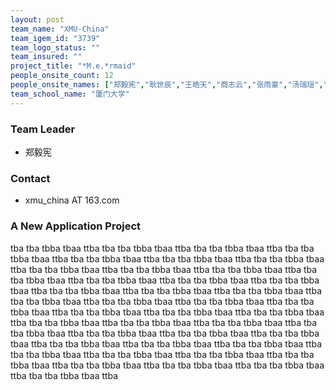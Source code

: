 ```yaml
---
layout: post
team_name: "XMU-China"
team_igem_id: "3739"
team_logo_status: ""
team_insured: ""
project_title: "*M.e.*rmaid"
people_onsite_count: 12
people_onsite_names: ["郑毅宪","耿世辰","王皓天","商志云","张雨豪","汤瑞瑶","杨文楷","陈紫岚","张子钰","刘博宇","曹湘蕾","郭妙婷"]
team_school_name: "厦门大学"
---
```



### Team Leader
* 郑毅宪

### Contact
* xmu_china AT 163.com

### A New Application Project

tba tba tbba tbaa ttba tba tba tbba tbaa ttba tba tba tbba tbaa ttba tba tba tbba tbaa ttba tba tba tbba tbaa ttba tba tba tbba tbaa ttba tba tba tbba tbaa ttba tba tba tbba tbaa ttba tba tba tbba tbaa ttba tba tba tbba tbaa ttba tba tba tbba tbaa ttba tba tba tbba tbaa ttba tba tba tbba tbaa ttba tba tba tbba tbaa ttba tba tba tbba tbaa ttba tba tba tbba tbaa ttba tba tba tbba tbaa ttba tba tba tbba tbaa ttba tba tba tbba tbaa ttba tba tba tbba tbaa ttba tba tba tbba tbaa ttba tba tba tbba tbaa ttba tba tba tbba tbaa ttba tba tba tbba tbaa ttba tba tba tbba tbaa ttba tba tba tbba tbaa ttba tba tba tbba tbaa ttba tba tba tbba tbaa ttba tba tba tbba tbaa ttba tba tba tbba tbaa ttba tba tba tbba tbaa ttba tba tba tbba tbaa ttba tba tba tbba tbaa ttba tba tba tbba tbaa ttba tba tba tbba tbaa ttba tba tba tbba tbaa ttba tba tba tbba tbaa ttba tba tba tbba tbaa ttba tba tba tbba tbaa ttba tba tba tbba tbaa ttba tba tba tbba tbaa ttba tba tba tbba tbaa ttba 
